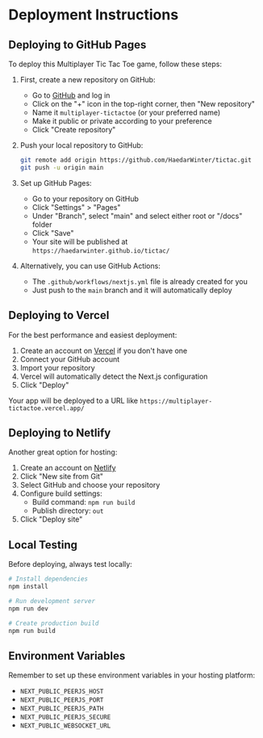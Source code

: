 # Deployment Instructions

## Deploying to GitHub Pages

To deploy this Multiplayer Tic Tac Toe game, follow these steps:

1. First, create a new repository on GitHub:
   - Go to [GitHub](https://github.com) and log in
   - Click on the "+" icon in the top-right corner, then "New repository"
   - Name it `multiplayer-tictactoe` (or your preferred name)
   - Make it public or private according to your preference
   - Click "Create repository"

2. Push your local repository to GitHub:
   ```bash
   git remote add origin https://github.com/HaedarWinter/tictac.git
   git push -u origin main
   ```

3. Set up GitHub Pages:
   - Go to your repository on GitHub
   - Click "Settings" > "Pages"
   - Under "Branch", select "main" and select either root or "/docs" folder
   - Click "Save"
   - Your site will be published at `https://haedarwinter.github.io/tictac/`

4. Alternatively, you can use GitHub Actions:
   - The `.github/workflows/nextjs.yml` file is already created for you
   - Just push to the `main` branch and it will automatically deploy

## Deploying to Vercel

For the best performance and easiest deployment:

1. Create an account on [Vercel](https://vercel.com/) if you don't have one
2. Connect your GitHub account
3. Import your repository
4. Vercel will automatically detect the Next.js configuration
5. Click "Deploy"

Your app will be deployed to a URL like `https://multiplayer-tictactoe.vercel.app/`

## Deploying to Netlify

Another great option for hosting:

1. Create an account on [Netlify](https://www.netlify.com/)
2. Click "New site from Git"
3. Select GitHub and choose your repository
4. Configure build settings:
   - Build command: `npm run build`
   - Publish directory: `out`
5. Click "Deploy site"

## Local Testing

Before deploying, always test locally:

```bash
# Install dependencies
npm install

# Run development server
npm run dev

# Create production build
npm run build
```

## Environment Variables

Remember to set up these environment variables in your hosting platform:

- `NEXT_PUBLIC_PEERJS_HOST`
- `NEXT_PUBLIC_PEERJS_PORT`
- `NEXT_PUBLIC_PEERJS_PATH`
- `NEXT_PUBLIC_PEERJS_SECURE`
- `NEXT_PUBLIC_WEBSOCKET_URL` 